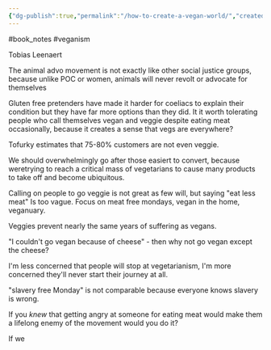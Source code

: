 ```yaml
---
{"dg-publish":true,"permalink":"/how-to-create-a-vegan-world/","created":"2024-01-28T14:44:35.044+00:00","updated":"2025-09-29T00:15:45.178+01:00"}
---
```


#book_notes #veganism 

Tobias Leenaert

The animal advo movement is not exactly like other social justice groups, because unlike POC or women, animals will never revolt or advocate for themselves

Gluten free pretenders have made it harder for coeliacs to explain their condition but they have far more options than they did. It it worth tolerating people who call themselves vegan and veggie despite eating meat occasionally, because it creates a sense that vegs are everywhere?

Tofurky estimates that 75-80% customers are not even veggie. 

We should overwhelmingly go after those easiert to convert, because weretrying to reach a critical mass of vegetarians to cause many products to take off and become ubiquitous.

Calling on people to go veggie is not great as few will, but saying "eat less meat" Is too vague. Focus on meat free mondays, vegan in the home, veganuary.

Veggies prevent nearly the same years of suffering as vegans. 

"I couldn't go vegan because of cheese" - then why not go vegan except the cheese? 

I'm less concerned that people will stop at vegetarianism, I'm more concerned they'll never start their journey at all.

"slavery free Monday" is not comparable because everyone knows slavery is wrong. 

If you *knew* that getting angry at someone for eating meat would make them a lifelong enemy of the movement would you do it?

If we 